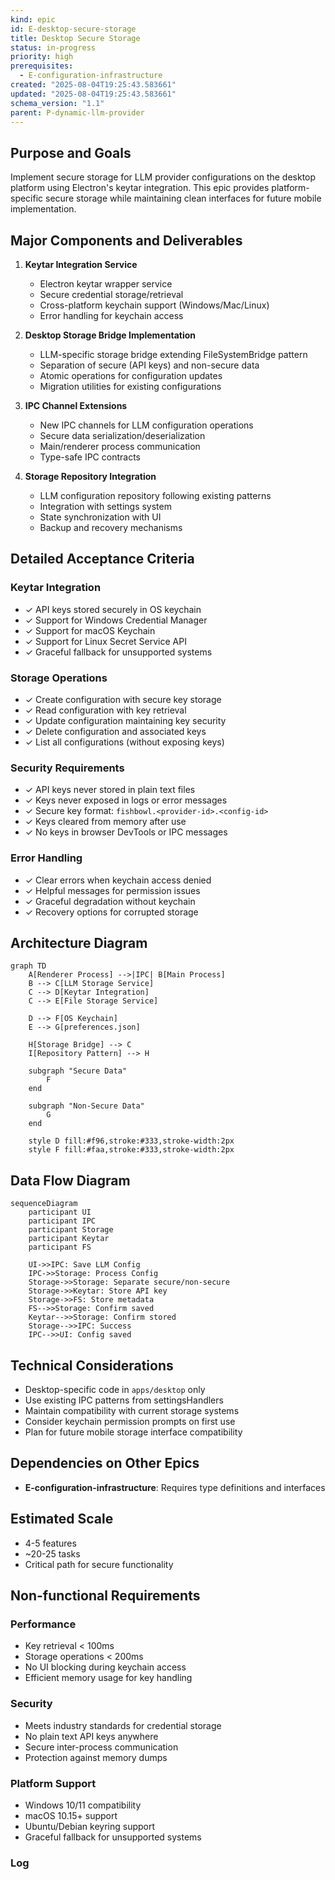 ```yaml
---
kind: epic
id: E-desktop-secure-storage
title: Desktop Secure Storage
status: in-progress
priority: high
prerequisites:
  - E-configuration-infrastructure
created: "2025-08-04T19:25:43.583661"
updated: "2025-08-04T19:25:43.583661"
schema_version: "1.1"
parent: P-dynamic-llm-provider
---
```


## Purpose and Goals

Implement secure storage for LLM provider configurations on the desktop platform using Electron's keytar integration. This epic provides platform-specific secure storage while maintaining clean interfaces for future mobile implementation.

## Major Components and Deliverables

1. **Keytar Integration Service**
   - Electron keytar wrapper service
   - Secure credential storage/retrieval
   - Cross-platform keychain support (Windows/Mac/Linux)
   - Error handling for keychain access

2. **Desktop Storage Bridge Implementation**
   - LLM-specific storage bridge extending FileSystemBridge pattern
   - Separation of secure (API keys) and non-secure data
   - Atomic operations for configuration updates
   - Migration utilities for existing configurations

3. **IPC Channel Extensions**
   - New IPC channels for LLM configuration operations
   - Secure data serialization/deserialization
   - Main/renderer process communication
   - Type-safe IPC contracts

4. **Storage Repository Integration**
   - LLM configuration repository following existing patterns
   - Integration with settings system
   - State synchronization with UI
   - Backup and recovery mechanisms

## Detailed Acceptance Criteria

### Keytar Integration

- ✓ API keys stored securely in OS keychain
- ✓ Support for Windows Credential Manager
- ✓ Support for macOS Keychain
- ✓ Support for Linux Secret Service API
- ✓ Graceful fallback for unsupported systems

### Storage Operations

- ✓ Create configuration with secure key storage
- ✓ Read configuration with key retrieval
- ✓ Update configuration maintaining key security
- ✓ Delete configuration and associated keys
- ✓ List all configurations (without exposing keys)

### Security Requirements

- ✓ API keys never stored in plain text files
- ✓ Keys never exposed in logs or error messages
- ✓ Secure key format: `fishbowl.<provider-id>.<config-id>`
- ✓ Keys cleared from memory after use
- ✓ No keys in browser DevTools or IPC messages

### Error Handling

- ✓ Clear errors when keychain access denied
- ✓ Helpful messages for permission issues
- ✓ Graceful degradation without keychain
- ✓ Recovery options for corrupted storage

## Architecture Diagram

```mermaid
graph TD
    A[Renderer Process] -->|IPC| B[Main Process]
    B --> C[LLM Storage Service]
    C --> D[Keytar Integration]
    C --> E[File Storage Service]

    D --> F[OS Keychain]
    E --> G[preferences.json]

    H[Storage Bridge] --> C
    I[Repository Pattern] --> H

    subgraph "Secure Data"
        F
    end

    subgraph "Non-Secure Data"
        G
    end

    style D fill:#f96,stroke:#333,stroke-width:2px
    style F fill:#faa,stroke:#333,stroke-width:2px
```

## Data Flow Diagram

```mermaid
sequenceDiagram
    participant UI
    participant IPC
    participant Storage
    participant Keytar
    participant FS

    UI->>IPC: Save LLM Config
    IPC->>Storage: Process Config
    Storage->>Storage: Separate secure/non-secure
    Storage->>Keytar: Store API key
    Storage->>FS: Store metadata
    FS-->>Storage: Confirm saved
    Keytar-->>Storage: Confirm stored
    Storage-->>IPC: Success
    IPC-->>UI: Config saved
```

## Technical Considerations

- Desktop-specific code in `apps/desktop` only
- Use existing IPC patterns from settingsHandlers
- Maintain compatibility with current storage systems
- Consider keychain permission prompts on first use
- Plan for future mobile storage interface compatibility

## Dependencies on Other Epics

- **E-configuration-infrastructure**: Requires type definitions and interfaces

## Estimated Scale

- 4-5 features
- ~20-25 tasks
- Critical path for secure functionality

## Non-functional Requirements

### Performance

- Key retrieval < 100ms
- Storage operations < 200ms
- No UI blocking during keychain access
- Efficient memory usage for key handling

### Security

- Meets industry standards for credential storage
- No plain text API keys anywhere
- Secure inter-process communication
- Protection against memory dumps

### Platform Support

- Windows 10/11 compatibility
- macOS 10.15+ support
- Ubuntu/Debian keyring support
- Graceful fallback for unsupported systems

### Log
